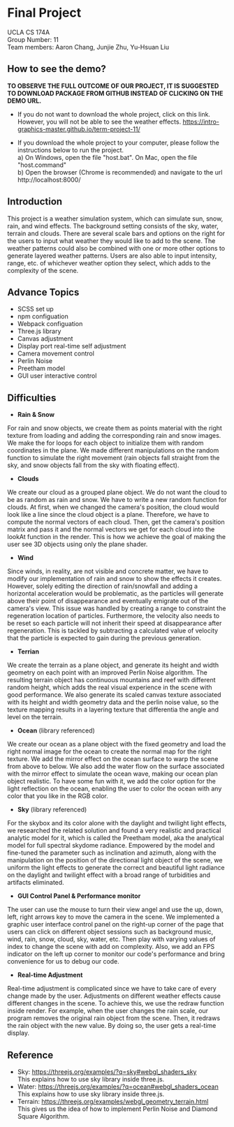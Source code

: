 # Final Project
UCLA CS 174A  
Group Number: 11  
Team members: Aaron Chang, Junjie Zhu, Yu-Hsuan Liu  

## How to see the demo?
**TO OBSERVE THE FULL OUTCOME OF OUR PROJECT, IT IS SUGGESTED TO DOWNLOAD PACKAGE FROM GITHUB INSTEAD OF CLICKING ON THE DEMO URL.**
- If you do not want to download the whole project, click on this link. However, you will not be able to see the weather effects.
https://intro-graphics-master.github.io/term-project-11/

- If you download the whole project to your computer, please follow the instructions below to run the project.  
   a) On Windows, open the file "host.bat". On Mac, open the file "host.command"  
   b) Open the browser (Chrome is recommended) and navigate to the url http://localhost:8000/  

## Introduction
This project is a weather simulation system, which can simulate sun, snow, rain, and wind effects. The background setting consists of the sky, water, terrain and clouds. There are several scale bars and options on the right for the users to input what weather they would like to add to the scene. The weather patterns could also be combined with one or more other options to generate layered weather patterns. Users are also able to input intensity, range, etc. of whichever weather option they select, which adds to the complexity of the scene.  

## Advance Topics
- SCSS set up
- npm configuation
- Webpack configuation
- Three.js library
- Canvas adjustment
- Display port real-time self adjustment
- Camera movement control
- Perlin Noise
- Preetham model
- GUI user interactive control

## Difficulties
- **Rain & Snow**

For rain and snow objects, we create them as points material with the right texture from loading and adding the corresponding rain and snow images. We make the for loops for each object to initialize them with random coordinates in the plane. We made different manipulations on the random function to simulate the right movement (rain objects fall straight from the sky, and snow objects fall from the sky with floating effect).

- **Clouds**

We create our cloud as a grouped plane object. We do not want the cloud to be as random as rain and snow. We have to write a new random function for clouds. At first, when we changed the camera's position, the cloud would look like a line since the cloud object is a plane. Therefore, we have to compute the normal vectors of each cloud. Then, get the camera's position matrix and pass it and the normal vectors we get for each cloud into the lookAt function in the render. This is how we achieve the goal of making the user see 3D objects using only the plane shader. 

- **Wind**

Since winds, in reality, are not visible and concrete matter, we have to modify our implementation of rain and snow to show the effects it creates. However, solely editing the direction of rain/snowfall and adding a horizontal acceleration would be problematic, as the particles will generate above their point of disappearance and eventually emigrate out of the camera's view. This issue was handled by creating a range to constraint the regeneration location of particles. Furthermore, the velocity also needs to be reset so each particle will not inherit their speed at disappearance after regeneration. This is tackled by subtracting a calculated value of velocity that the particle is expected to gain during the previous generation.

- **Terrian**

We create the terrain as a plane object, and generate its height and width geometry on each point with an improved Perlin Noise algorithm. The resulting terrain object has continuous mountains and reef with different random height, which adds the real visual experience in the scene with good performance. We also generate its scaled canvas texture associated with its height and width geometry data and the perlin noise value, so the texture mapping results in a layering texture that differentia the angle and level on the terrain. 

- **Ocean** (library referenced)

We create our ocean as a plane object with the fixed geometry and load the right normal image for the ocean to create the normal map for the right texture. We add the mirror effect on the ocean surface to warp the scene from above to below. We also add the water flow on the surface associated with the mirror effect to simulate the ocean wave, making our ocean plan object realistic. To have some fun with it, we add the color option for the light reflection on the ocean, enabling the user to color the ocean with any color that you like in the RGB color. 
 
- **Sky** (library referenced)

For the skybox and its color alone with the daylight and twilight light effects, we researched the related solution and found a very realistic and practical analytic model for it, which is called the Preetham model, aka the analytical model for full spectral skydome radiance. Empowered by the model and fine-tuned the parameter such as inclination and azimuth, along with the manipulation on the position of the directional light object of the scene, we uniform the light effects to generate the correct and beautiful light radiance on the daylight and twilight effect with a broad range of turbidities and artifacts eliminated.

- **GUI Control Panel & Performance monitor**

The user can use the mouse to turn their view angel and use the up, down, left, right arrows key to move the camera in the scene. We implemented a graphic user interface control panel on the right-up corner of the page that users can click on different object sessions such as background music, wind, rain, snow, cloud, sky, water, etc. Then play with varying values of index to change the scene with add on complexity. Also, we add an FPS indicator on the left up corner to monitor our code's performance and bring convenience for us to debug our code.

- **Real-time Adjustment**

Real-time adjustment is complicated since we have to take care of every change made by the user. Adjustments on different weather effects cause different changes in the scene. To achieve this, we use the redraw function inside render. For example, when the user changes the rain scale, our program removes the original rain object from the scene. Then, it redraws the rain object with the new value. By doing so, the user gets a real-time display.


## Reference
- Sky: https://threejs.org/examples/?q=sky#webgl_shaders_sky  
This explains how to use sky library inside three.js.  
- Water: https://threejs.org/examples/?q=ocean#webgl_shaders_ocean  
This explains how to use sky library inside three.js.  
- Terrain: https://threejs.org/examples/webgl_geometry_terrain.html  
This gives us the idea of how to implement Perlin Noise and Diamond Square Algorithm.  
